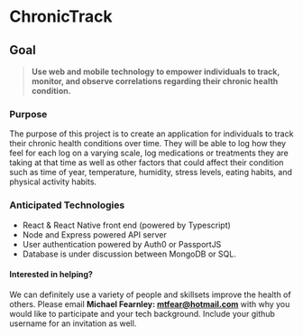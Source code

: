 # ChronicTrack

## Goal
> **Use web and mobile technology to empower individuals to track, monitor, and observe correlations regarding their chronic health condition.** 

### Purpose
The purpose of this project is to create an application for individuals to track their chronic health conditions over time. They will be able to log how they feel for each log on a varying scale, log medications or treatments they are taking at that time as well as other factors that could affect their condition such as time of year, temperature, humidity, stress levels, eating habits, and physical activity habits.

### Anticipated Technologies
- React & React Native front end (powered by Typescript)
- Node and Express powered API server
- User authentication powered by Auth0 or PassportJS
- Database is under discussion between MongoDB or SQL.

#### Interested in helping?
We can definitely use a variety of people and skillsets improve the health of others. 
Please email **Michael Fearnley: mtfear@hotmail.com** with why you would like to participate and your tech background. Include your github username for an invitation as well. 